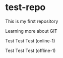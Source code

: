 # test-repo
This is my first repository

Learning more about GIT

Test Test Test (online-1)

Test Test Test (offline-1)
